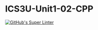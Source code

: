 # ICS3U-Unit1-02-CPP
[![GitHub's Super Linter](https://github.com/shahdel/ICS3U-Unit1-02-CPP/workflows/GitHub's%20Super%20Linter/badge.svg)](https://github.com/shahdel/ICS3U-Unit1-02-CPP/actions)
